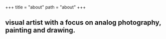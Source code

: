 +++
title = "about"
path = "about"
+++

## visual artist with a focus on analog photography, painting and drawing.